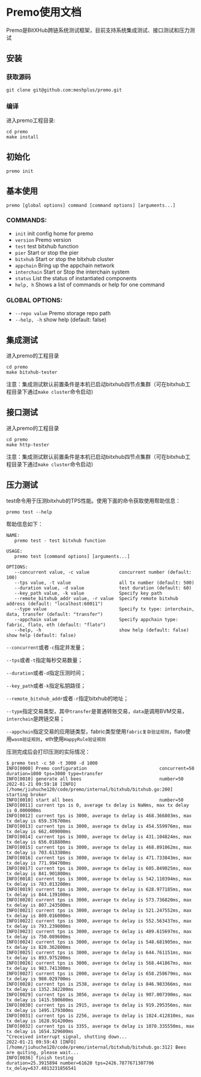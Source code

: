 # Premo使用文档

Premo是BitXHub跨链系统测试框架，目前支持系统集成测试、接口测试和压力测试

## 安装

### 获取源码

```shell
git clone git@github.com:meshplus/premo.git
```

### 编译

进入premo工程目录:

```shell
cd premo
make install
```

## 初始化

```shell
premo init
```

## 基本使用

```shell
premo [global options] command [command options] [arguments...]
```

### COMMANDS:

- `init` init config home for premo
- `version` Premo version
- `test` test bitxhub function
- `pier` Start or stop the pier
- `bitxhub` Start or stop the bitxhub cluster
- `appchain` Bring up the appchain network
- `interchain` Start or Stop the interchain system
- `status` List the status of instantiated components
- `help, h` Shows a list of commands or help for one command

### GLOBAL OPTIONS:

- `--repo value`  Premo storage repo path
- `--help, -h`    show help (default: false)

## 集成测试

进入premo的工程目录

```shell
cd premo
make bitxhub-tester
```

注意：集成测试默认前置条件是本机已启动bitxhub四节点集群（可在bitxhub工程目录下通过`make cluster`命令启动）

## 接口测试

进入premo的工程目录

```shell
cd premo
make http-tester
```

注意：集成测试默认前置条件是本机已启动bitxhub四节点集群（可在bitxhub工程目录下通过`make cluster`命令启动）

## 压力测试

test命令用于压测bitxhub的TPS性能。使用下面的命令获取使用帮助信息：

```text
premo test --help
```

帮助信息如下：

```shell
NAME:
   premo test - test bitxhub function

USAGE:
   premo test [command options] [arguments...]

OPTIONS:
   --concurrent value, -c value           concurrent number (default: 100)
   --tps value, -t value                  all tx number (default: 500)
   --duration value, -d value             test duration (default: 60)
   --key_path value, -k value             Specify key path
   --remote_bitxhub_addr value, -r value  Specify remote bitxhub address (default: "localhost:60011")
   --type value                           Specify tx type: interchain, data, transfer (default: "transfer")
   --appchain value                       Specify appchain type: fabric, flato, eth (default: "flato")
   --help, -h                             show help (default: false)                           show help (default: false)

```

`--concurrent`或者`-c`指定并发量；

`--tps`或者`-t`指定每秒交易数量；

`--duration`或者`-d`指定压测时间；

`--key_path`或者`-k`指定私钥路径；

`--remote_bitxhub_addr`或者`-r`指定bitxhub的地址；

`--type`指定交易类型，其中`transfer`是普通转账交易，`data`是调用BVM交易，`interchain`是跨链交易；

`--appchain`指定交易的应用链类型，fabric类型使用`fabric复杂验证规则`，flato使用`wasm验证规则`，eth使用`HappyRule验证规则`

压测完成后会打印压测的实际情况：

```text
$ premo test -c 50 -t 3000 -d 1000
INFO[0000] Premo configuration                           concurrent=50 duration=1000 tps=3000 type=transfer
INFO[0010] generate all bees                             number=50
2022-01-21 09:59:18 [INFO] [/home/jiuhuche120/code/premo/internal/bitxhub/bitxhub.go:200] starting broker
INFO[0010] start all bees                                number=50
INFO[0011] current tps is 0, average tx delay is NaNms, max tx delay is 0.000000ms
INFO[0012] current tps is 3000, average tx delay is 468.366803ms, max tx delay is 659.376700ms
INFO[0013] current tps is 3000, average tx delay is 454.559976ms, max tx delay is 662.409000ms
INFO[0014] current tps is 3000, average tx delay is 431.104824ms, max tx delay is 656.018800ms
INFO[0015] current tps is 3000, average tx delay is 468.891062ms, max tx delay is 703.613300ms
INFO[0016] current tps is 3000, average tx delay is 471.733843ms, max tx delay is 771.994700ms
INFO[0017] current tps is 3000, average tx delay is 605.849025ms, max tx delay is 841.901800ms
INFO[0018] current tps is 3000, average tx delay is 542.110394ms, max tx delay is 783.013200ms
INFO[0019] current tps is 3000, average tx delay is 628.977185ms, max tx delay is 844.139100ms
INFO[0020] current tps is 3000, average tx delay is 573.736820ms, max tx delay is 807.243500ms
INFO[0021] current tps is 3000, average tx delay is 521.247552ms, max tx delay is 809.016000ms
INFO[0022] current tps is 3000, average tx delay is 552.563437ms, max tx delay is 793.239000ms
INFO[0023] current tps is 3000, average tx delay is 489.615697ms, max tx delay is 750.089600ms
INFO[0024] current tps is 3000, average tx delay is 548.681905ms, max tx delay is 820.362800ms
INFO[0025] current tps is 3000, average tx delay is 644.761151ms, max tx delay is 893.975200ms
INFO[0026] current tps is 3000, average tx delay is 568.441867ms, max tx delay is 983.741300ms
INFO[0027] current tps is 2000, average tx delay is 658.258679ms, max tx delay is 980.029700ms
INFO[0028] current tps is 2538, average tx delay is 846.983366ms, max tx delay is 1352.342200ms
INFO[0029] current tps is 3056, average tx delay is 907.007390ms, max tx delay is 1415.590600ms
INFO[0030] current tps is 2915, average tx delay is 919.295356ms, max tx delay is 1495.179300ms
INFO[0031] current tps is 2256, average tx delay is 1024.412810ms, max tx delay is 1628.914200ms
INFO[0032] current tps is 3355, average tx delay is 1070.335550ms, max tx delay is 1654.329600ms
^Creceived interrupt signal, shutting down...
2022-01-21 09:59:43 [INFO] [/home/jiuhuche120/code/premo/internal/bitxhub/bitxhub.go:312] Bees are quiting, please wait...
INFO[0036] finish testing                                duration=25.3915894 number=61620 tps=2426.7877671307706 tx_delay=637.4013231856541
```

